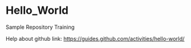 # Hello_World
Sample Repository Training


Help about github link:
https://guides.github.com/activities/hello-world/
